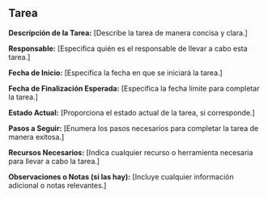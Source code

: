 ## Tarea

**Descripción de la Tarea:**
[Describe la tarea de manera concisa y clara.]

**Responsable:**
[Especifica quién es el responsable de llevar a cabo esta tarea.]

**Fecha de Inicio:**
[Especifica la fecha en que se iniciará la tarea.]

**Fecha de Finalización Esperada:**
[Especifica la fecha límite para completar la tarea.]

**Estado Actual:**
[Proporciona el estado actual de la tarea, si corresponde.]

**Pasos a Seguir:**
[Enumera los pasos necesarios para completar la tarea de manera exitosa.]

**Recursos Necesarios:**
[Indica cualquier recurso o herramienta necesaria para llevar a cabo la tarea.]

**Observaciones o Notas (si las hay):**
[Incluye cualquier información adicional o notas relevantes.]
